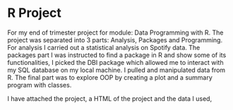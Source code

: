 # R Project

For my end of trimester project for module: Data Programming with R. The project was separated into 3 parts: Analysis, Packages and Programming. For analysis I carried out a statistical analysis on Spotify data. The packages part I was instructed to find a package in R and show some of its functionalities, I picked the DBI package which allowed me to interact with my SQL database on my local machine. I pulled and manipulated data from R. The final part was to explore OOP by creating a plot and a summary program with classes.

I have attached the project, a HTML of the project and the data I used,

